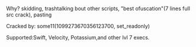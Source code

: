 Why?
skidding, trashtalking bout other scripts, "best ofuscation"(7 lines full src crack), pasting

Cracked by:
some11(1099273670356123700, set_readonly)

Supported:Swift, Velocity, Potassium,and other lvl 7 execs.
